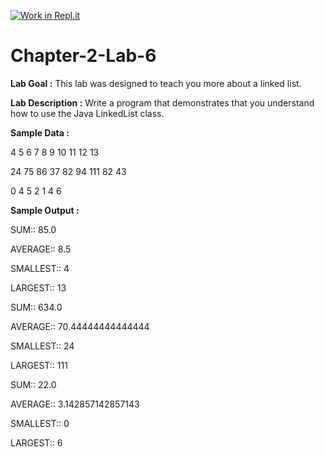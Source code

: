 [![Work in Repl.it](https://classroom.github.com/assets/work-in-replit-14baed9a392b3a25080506f3b7b6d57f295ec2978f6f33ec97e36a161684cbe9.svg)](https://classroom.github.com/online_ide?assignment_repo_id=4504390&assignment_repo_type=AssignmentRepo)
# Chapter-2-Lab-6

**Lab Goal :** This lab was designed to teach you more about a linked list.

**Lab Description :** Write a program that demonstrates that you understand how to use the Java LinkedList class.

  

**Sample Data :** 

4 5 6 7 8 9 10 11 12 13

24 75 86 37 82 94 111 82 43

0 4 5 2 1 4 6

**Sample Output :**

SUM:: 85.0

AVERAGE:: 8.5

SMALLEST:: 4

LARGEST:: 13

SUM:: 634.0

AVERAGE:: 70.44444444444444

SMALLEST:: 24

LARGEST:: 111

SUM:: 22.0

AVERAGE:: 3.142857142857143

SMALLEST:: 0

LARGEST:: 6
